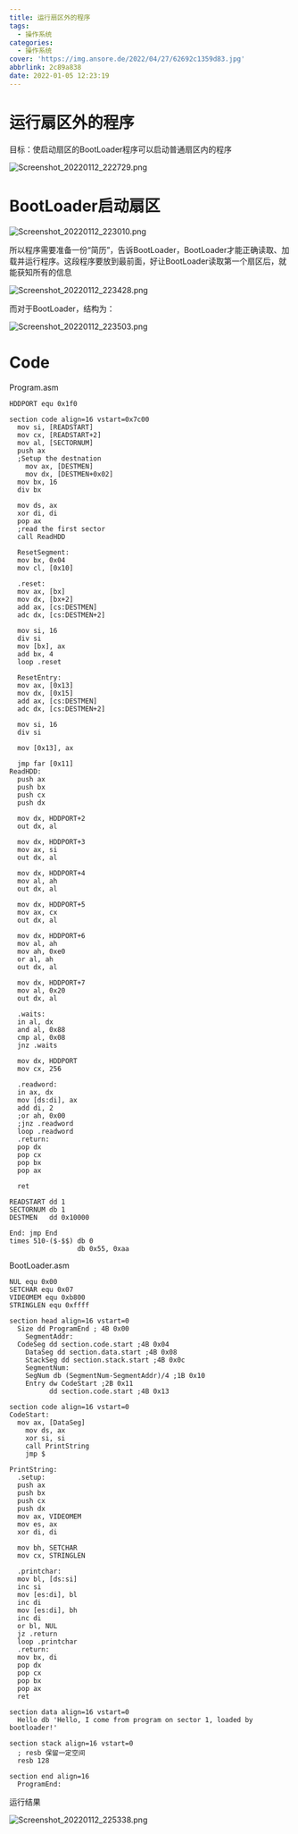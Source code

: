 ```yaml
---
title: 运行扇区外的程序
tags:
  - 操作系统
categories:
  - 操作系统
cover: 'https://img.ansore.de/2022/04/27/62692c1359d83.jpg'
abbrlink: 2c89a838
date: 2022-01-05 12:23:19
---
```


# 运行扇区外的程序

目标：使启动扇区的BootLoader程序可以启动普通扇区内的程序

![Screenshot_20220112_222729.png](https://img.ansore.de/2022/05/15/6280e4d57ac05.png)

# BootLoader启动扇区

![Screenshot_20220112_223010.png](https://img.ansore.de/2022/05/15/6280e4d80b3a3.png)

所以程序需要准备一份“简历”，告诉BootLoader，BootLoader才能正确读取、加载并运行程序。这段程序要放到最前面，好让BootLoader读取第一个扇区后，就能获知所有的信息

![Screenshot_20220112_223428.png](https://img.ansore.de/2022/05/15/6280e4d9aef39.png)

而对于BootLoader，结构为：

![Screenshot_20220112_223503.png](https://img.ansore.de/2022/05/15/6280e4db70ead.png)

# Code

Program.asm

```
HDDPORT equ 0x1f0

section code align=16 vstart=0x7c00
  mov si, [READSTART]
  mov cx, [READSTART+2]
  mov al, [SECTORNUM]
  push ax
  ;Setup the destnation
	mov ax, [DESTMEN]
	mov dx, [DESTMEN+0x02]
  mov bx, 16
  div bx
  
  mov ds, ax
  xor di, di
  pop ax
  ;read the first sector
  call ReadHDD

  ResetSegment:
  mov bx, 0x04
  mov cl, [0x10]

  .reset:
  mov ax, [bx]
  mov dx, [bx+2]
  add ax, [cs:DESTMEN]
  adc dx, [cs:DESTMEN+2]

  mov si, 16
  div si
  mov [bx], ax
  add bx, 4
  loop .reset

  ResetEntry:
  mov ax, [0x13]
  mov dx, [0x15]
  add ax, [cs:DESTMEN]
  adc dx, [cs:DESTMEN+2]

  mov si, 16
  div si

  mov [0x13], ax

  jmp far [0x11]
ReadHDD:
  push ax
  push bx
  push cx
  push dx

  mov dx, HDDPORT+2
  out dx, al

  mov dx, HDDPORT+3
  mov ax, si
  out dx, al

  mov dx, HDDPORT+4
  mov al, ah
  out dx, al

  mov dx, HDDPORT+5
  mov ax, cx
  out dx, al

  mov dx, HDDPORT+6
  mov al, ah
  mov ah, 0xe0
  or al, ah
  out dx, al

  mov dx, HDDPORT+7
  mov al, 0x20
  out dx, al

  .waits:
  in al, dx
  and al, 0x88
  cmp al, 0x08
  jnz .waits

  mov dx, HDDPORT
  mov cx, 256

  .readword:
  in ax, dx
  mov [ds:di], ax
  add di, 2
  ;or ah, 0x00
  ;jnz .readword
  loop .readword
  .return:
  pop dx
  pop cx
  pop bx
  pop ax

  ret

READSTART dd 1
SECTORNUM db 1
DESTMEN   dd 0x10000

End: jmp End
times 510-($-$$) db 0
                 db 0x55, 0xaa
```

BootLoader.asm

```
NUL equ 0x00
SETCHAR equ 0x07
VIDEOMEM equ 0xb800
STRINGLEN equ 0xffff

section head align=16 vstart=0
  Size dd ProgramEnd ; 4B 0x00
	SegmentAddr:
  CodeSeg dd section.code.start ;4B 0x04
	DataSeg dd section.data.start ;4B 0x08
	StackSeg dd section.stack.start ;4B 0x0c
	SegmentNum:
	SegNum db (SegmentNum-SegmentAddr)/4 ;1B 0x10
	Entry dw CodeStart ;2B 0x11
	      dd section.code.start ;4B 0x13

section code align=16 vstart=0
CodeStart:
  mov ax, [DataSeg]
	mov ds, ax
	xor si, si
	call PrintString
	jmp $

PrintString:
  .setup:
  push ax
  push bx
  push cx
  push dx
  mov ax, VIDEOMEM
  mov es, ax
  xor di, di

  mov bh, SETCHAR
  mov cx, STRINGLEN

  .printchar:
  mov bl, [ds:si]
  inc si
  mov [es:di], bl
  inc di
  mov [es:di], bh
  inc di
  or bl, NUL
  jz .return
  loop .printchar
  .return:
  mov bx, di
  pop dx
  pop cx
  pop bx
  pop ax
  ret

section data align=16 vstart=0
  Hello db 'Hello, I come from program on sector 1, loaded by bootloader!'

section stack align=16 vstart=0
  ; resb 保留一定空间
  resb 128

section end align=16
  ProgramEnd:
```

运行结果

![Screenshot_20220112_225338.png](https://img.ansore.de/2022/05/15/6280e4e03d18e.png)
